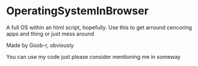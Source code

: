 # OperatingSystemInBrowser
A full OS within an html script, hopefully.
Use this to get arround cencoring apps and thing or just mess around

Made by Goob-r, obviously

You can use my code just please consider mentioning me in someway
